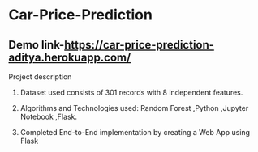 # Car-Price-Prediction
Demo link-https://car-price-prediction-aditya.herokuapp.com/
---

Project description

1. Dataset used consists of 301 records with 8 independent features.

2. Algorithms and Technologies used: Random Forest ,Python ,Jupyter Notebook ,Flask.

3. Completed End-to-End implementation by creating a Web App using Flask
